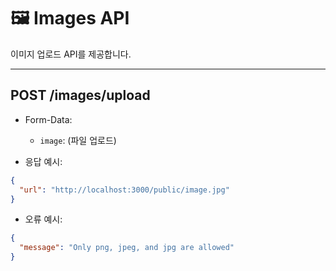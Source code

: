 # 🖼 Images API

이미지 업로드 API를 제공합니다.

---

## POST /images/upload

- Form-Data:
  - `image`: (파일 업로드)

- 응답 예시:
```json
{
  "url": "http://localhost:3000/public/image.jpg"
}
```

- 오류 예시:
```json
{
  "message": "Only png, jpeg, and jpg are allowed"
}
```
